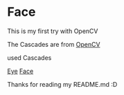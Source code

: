 # Face
This is my first try with OpenCV


The Cascades are from [OpenCV](https://github.com/opencv/opencv/tree/master/data/haarcascades)

used Cascades

[Eye](https://github.com/opencv/opencv/blob/master/data/haarcascades/haarcascade_eye.xml)
[Face](https://github.com/opencv/opencv/blob/master/data/haarcascades/haarcascade_frontalcatface.xml)

Thanks for reading my README.md :D
